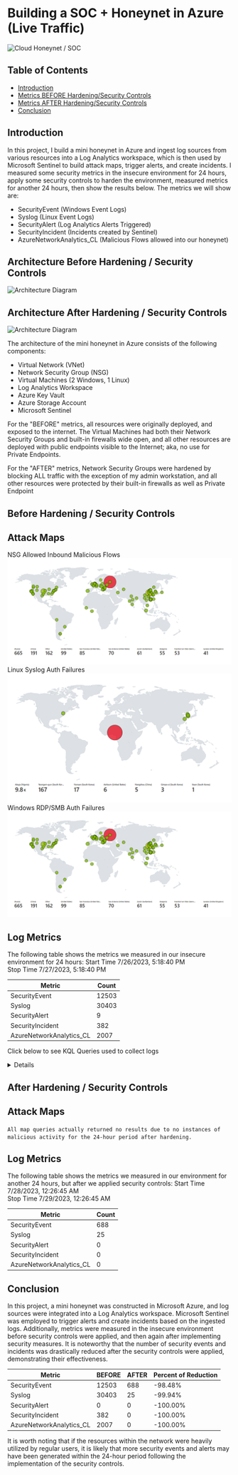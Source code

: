 # Building a SOC + Honeynet in Azure (Live Traffic)
![Cloud Honeynet / SOC](https://i.imgur.com/ZWxe03e.jpg)

## Table of Contents

- [Introduction](#introduction)
- [Metrics BEFORE Hardening/Security Controls](#Before-Hardening-/-Security-Controls)
- [Metrics AFTER Hardening/Security Controls](#After-Hardening-/-Security-Controls)
- [Conclusion](#Conclusion)

## Introduction

In this project, I build a mini honeynet in Azure and ingest log sources from various resources into a Log Analytics workspace, which is then used by Microsoft Sentinel to build attack maps, trigger alerts, and create incidents. I measured some security metrics in the insecure environment for 24 hours, apply some security controls to harden the environment, measured metrics for another 24 hours, then show the results below. The metrics we will show are:

- SecurityEvent (Windows Event Logs)
- Syslog (Linux Event Logs)
- SecurityAlert (Log Analytics Alerts Triggered)
- SecurityIncident (Incidents created by Sentinel)
- AzureNetworkAnalytics_CL (Malicious Flows allowed into our honeynet)

## Architecture Before Hardening / Security Controls
![Architecture Diagram](https://i.imgur.com/aBDwnKb.jpg)

## Architecture After Hardening / Security Controls
![Architecture Diagram](https://i.imgur.com/YQNa9Pp.jpg)

The architecture of the mini honeynet in Azure consists of the following components:

- Virtual Network (VNet)
- Network Security Group (NSG)
- Virtual Machines (2 Windows, 1 Linux)
- Log Analytics Workspace
- Azure Key Vault
- Azure Storage Account
- Microsoft Sentinel

For the "BEFORE" metrics, all resources were originally deployed, and exposed to the internet. The Virtual Machines had both their Network Security Groups and built-in firewalls wide open, and all other resources are deployed with public endpoints visible to the Internet; aka, no use for Private Endpoints.

For the "AFTER" metrics, Network Security Groups were hardened by blocking ALL traffic with the exception of my admin workstation, and all other resources were protected by their built-in firewalls as well as Private Endpoint

## Before Hardening / Security Controls
## Attack Maps 
  
NSG Allowed Inbound Malicious Flows
![NSG Allowed Inbound Malicious Flows](CyberLab/before/nsgM-W.png)<br>
Linux Syslog Auth Failures
![Linux Syslog Auth Failures](CyberLab/before/ssh-W.png)<br>
Windows RDP/SMB Auth Failures
![Windows RDP/SMB Auth Failures](CyberLab/before/nsgM-W.png)<br>

## Log Metrics 

The following table shows the metrics we measured in our insecure environment for 24 hours:
Start Time 7/26/2023, 5:18:40 PM <br>
Stop Time 7/27/2023, 5:18:40 PM

| Metric                   | Count
| ------------------------ | -----
| SecurityEvent            | 12503
| Syslog                   | 30403
| SecurityAlert            | 9
| SecurityIncident         | 382
| AzureNetworkAnalytics_CL | 2007

Click below to see KQL Queries used to collect logs

  <details>
    
Start & Stop Time:    
```Kusto
range x from 1 to 1 step 1
| project StartTime = ago(24h), StopTime = now()    
```
Security Event (Windows VM):
```Kusto
SecurityEvent
| where TimeGenerated >= ago(24h)
| count   
```
Syslog (Linux VMs):
```Kusto
Syslog
| where TimeGenerated >= ago(24h)
| count  
```
SecurityAlert (Microsoft Defender for Cloud):
```Kusto
SecurityAlert
| where DisplayName !startswith "CUSTOM" and DisplayName !startswith "TEST"
| where TimeGenerated >= ago(24h)
| count  
```
Security Incident (Sentinel Incidents)
```Kusto
SecurityIncident
| where TimeGenerated >= ago(24h)
| count  
```
NSG Inbound Malicious Flows Allowed
```Kusto
AzureNetworkAnalytics_CL 
| where FlowType_s == "MaliciousFlow" and AllowedInFlows_d > 0
| where TimeGenerated >= ago(24h)
| count    
```
NSG Inbound Malicious Flows Blocked
```Kusto
AzureNetworkAnalytics_CL 
| where FlowType_s == "MaliciousFlow" and DeniedInFlows_d > 0
| where TimeGenerated >= ago(24h)
| count   
```


  </details>

## After Hardening / Security Controls
## Attack Maps

```All map queries actually returned no results due to no instances of malicious activity for the 24-hour period after hardening.```

## Log Metrics

The following table shows the metrics we measured in our environment for another 24 hours, but after we applied security controls:
Start Time 7/28/2023, 12:26:45 AM <br>
Stop Time	7/29/2023, 12:26:45 AM

| Metric                   | Count
| ------------------------ | -----
| SecurityEvent            | 688
| Syslog                   | 25
| SecurityAlert            | 0
| SecurityIncident         | 0
| AzureNetworkAnalytics_CL | 0

## Conclusion

In this project, a mini honeynet was constructed in Microsoft Azure, and log sources were integrated into a Log Analytics workspace. Microsoft Sentinel was employed to trigger alerts and create incidents based on the ingested logs. Additionally, metrics were measured in the insecure environment before security controls were applied, and then again after implementing security measures. It is noteworthy that the number of security events and incidents was drastically reduced after the security controls were applied, demonstrating their effectiveness.

| Metric                   | BEFORE | AFTER | Percent of Reduction
| ------------------------ | ------ | ----- | --------------------
| SecurityEvent            | 12503  | 688   | -98.48%
| Syslog                   | 30403  | 25    | -99.94%
| SecurityAlert            | 0      | 0     | -100.00%
| SecurityIncident         | 382    | 0     | -100.00%
| AzureNetworkAnalytics_CL | 2007   | 0     | -100.00%

It is worth noting that if the resources within the network were heavily utilized by regular users, it is likely that more security events and alerts may have been generated within the 24-hour period following the implementation of the security controls.
